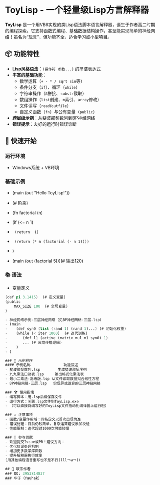 # ToyLisp - 一个轻量级Lisp方言解释器

**ToyLisp** 是一个用VB6实现的类Lisp语法脚本语言解释器，诞生于作者高二时期的编程探索。它支持函数式编程、基础数据结构操作，甚至能实现简单的神经网络！虽名为“玩具”，但功能齐全，适合学习或小型项目。

## 📦 功能特性
- **Lisp风格语法**：`(操作符 参数...)` 的简洁表达式
- **丰富的基础功能**：
  - 数学运算（`+ - * / sqrt sin`等）
  - 条件分支（`if`）、循环（`while`）
  - 字符串操作（`&`拼接、`substr`截取）
  - 数组操作（`list`创建、`m`索引、`array`修改）
  - 文件读写（`read`/`outfile`）
  - 自定义函数（`fn`）与公有变量（`public`）
- **跨层级示例**：从斐波那契数列到BP神经网络
- **错误提示**：友好的运行时错误诊断

## 🚀 快速开始
### 运行环境
- Windows系统 + VB环境

### 基础示例
- (main (out "Hello ToyLisp!"))

- (# 阶乘)
- (fn factorial (n)
-    (if (<= n 1)
-      (return  1)
-      (return (* n (factorial (- n 1))))
- )
- (main (out (factorial 5)))(# 输出120)

### 📚 语法
- 变量定义
```lisp
(def pi 3.1415)  (# 定义变量)
(public
    MAX_SIZE 100  (# 全局变量)
)

- 神经网络示例-三层神经网络（见BP神经网络-三层.lsp）
- (main
-    (def syn0 (list (rand 1) (rand 1)...) (# 初始化权重)
-    (while (< iter 1000)  (# 迭代训练)
-       (def l1 (active (matrix_mul m1 syn0) 1)
-       ... (# 反向传播逻辑)
-    )
- )

### 🎯 示例程序
#### 示例名称	            功能描述
- 斐波那契数列.lsp	    生成斐波那契序列
- 九九乘法口诀表.lsp	  输出格式化乘法表
- 最小二乘法-高级版.lsp	从文件读取数据拟合线性方程
- BP神经网络-三层.lsp	  实现异或运算的三层神经网络

### 🛠️ 使用指南
- 编写脚本：用.lsp后缀保存文件
- 运行方式：关联.lsp文件到ToyLisp.exe
- （可以直接将编写好的ToyLisp文件拖动到编译器上运行啦）

### ⚠️ 注意事项
- 函数/变量作用域：同名定义以首次出现为准
- 错误处理：目前仍较简单，复杂运算建议添加校验
- 性能限制：迭代超过1000次可能较慢

### 🤝 参与贡献
- 欢迎提交Issue或PR！建议方向：
- 优化错误处理机制
- 增加更多数学库函数
- 提升解释器执行效率
(用其他编程语言重写也不是不行(lll￢ω￢)）

## 📮 联系作者
### QQ: 3953814837
### 华子（Yauhak）
